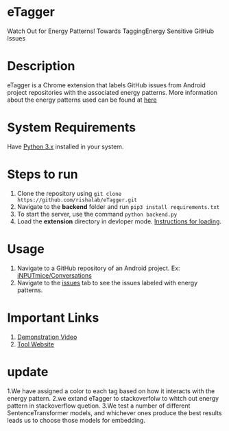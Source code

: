 # eTagger
Watch Out for Energy Patterns! Towards TaggingEnergy Sensitive GitHub Issues
# Description
eTagger is a Chrome extension that labels GitHub issues from Android project repositories with the associated energy patterns. More information about the energy patterns used can be found at [here](https://tqrg.github.io/energy-patterns/#/)

# System Requirements
Have [Python 3.x](https://www.python.org/downloads/) installed in your system.

# Steps to run
1. Clone the repository using ```git clone https://github.com/rishalab/eTagger.git```
2. Navigate to the **backend** folder and run ```pip3 install requirements.txt```
3. To start the server, use the command ```python backend.py```
4. Load the **extension** directory in devloper mode. [Instructions for loading](https://developer.chrome.com/docs/extensions/mv3/getstarted/).

# Usage
1. Navigate to a GitHub repository of an Android project. Ex: [iNPUTmice/Conversations](https://github.com/iNPUTmice/Conversations)
2. Navigate to the [issues](https://github.com/iNPUTmice/Conversations/issues) tab to see the issues labeled with energy patterns. 

# Important Links
1. [Demonstration Video](https://www.youtube.com/watch?v=hP4pWJ4AKxE)
2. [Tool Website](https://github.com/piyushhingu/eTagger.git)

# update
1.We have assigned a color to each tag based on how it interacts with the energy pattern.
2.we extand eTagger to stackoverfolw to whtch out energy pattern in stackoverflow quetion.
3.We test a number of different SentenceTransformer models, and whichever ones produce the best results leads us to choose those models 
  for embedding. 
